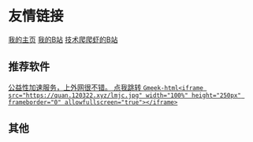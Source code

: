 # 友情链接

[我的主页](http://home.120322.xyz/)
[我的B站](https://space.bilibili.com/3493132840733608/)
[技术爬爬虾的B站](https://space.bilibili.com/316183842)

## 推荐软件
[
公益性加速服务，上外网很不错。
点我跳转
`Gmeek-html<iframe src="https://quan.120322.xyz/lmjc.jpg" width="100%" height="250px" frameborder="0" allowfullscreen="true"></iframe>`
](http://lanmao.sbs/#/register?code=puclcF8k)

## 其他